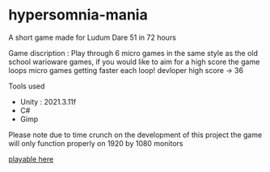 # hypersomnia-mania

A short game made for Ludum Dare 51 in 72 hours

Game discription : 
Play through 6 micro games in the same style as the old school warioware games, if you would like to aim for a high score the game loops micro games getting faster each loop! devloper high score -> 36 


Tools used
* Unity : 2021.3.11f 
* C# 
* Gimp


Please note due to time crunch on the development of this project the game will only function properly on 1920 by 1080 monitors

[playable here](https://magprog.itch.io/hypersomnia-mania) 
